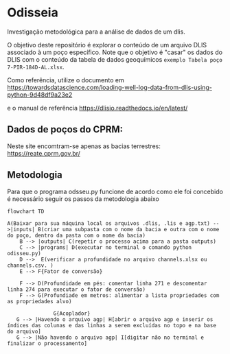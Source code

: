 # Odisseia
Investigação metodológica para a análise de dados de um dlis.

O objetivo deste repositório é explorar o conteúdo de um arquivo DLIS associado à um poço específico. Note que o objetivo é "casar" os dados do DLIS com o conteúdo da tabela de dados geoquímicos `exemplo Tabela poço 7-PIR-184D-AL.xlsx`.<br>

Como referência, utilize o documento em https://towardsdatascience.com/loading-well-log-data-from-dlis-using-python-9d48df9a23e2

e o manual de referência https://dlisio.readthedocs.io/en/latest/

## Dados de poços do CPRM:
Neste site encomtram-se apenas as bacias terrestres: https://reate.cprm.gov.br/


## Metodologia

Para que o programa odsseu.py funcione de acordo como ele foi concebido é necessário seguir os passos da metodologia abaixo

```mermaid
flowchart TD

A(Baixar para sua máquina local os arquivos .dlis, .lis e agp.txt) -->|inputs| B(criar uma subpasta com o nome da bacia e outra com o nome do poço, dentro da pasta com o nome da bacia)
    B --> |outputs| C(repetir o processo acima para a pasta outputs)
    C --> |programs| D(executar no terminal o comando python odisseu.py)
    D -->  E(verificar a profundidade no arquivo channels.xlsx ou channels.csv. )
    E --> F{Fator de conversão}  
    
    F --> D(Profundidade em pés: comentar linha 271 e descomentar linha 274 para executar o fator de conversão)
    F --> G(Profundiade em metros: alimentar a lista propriedades com as propriedades alvo)

               G{Acoplador}
   G --> |Havendo o arquivo agp| H[abrir o arquivo agp e inserir os índices das colunas e das linhas a serem excluídas no topo e na base do arquivo]   
   G --> |Não havendo o arquivo agp| I[digitar não no terminal e finalizar o processamento]


```
